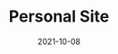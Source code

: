 ---
title: Personal Site
projectLink: https://agustinusnathaniel.com
repoLink:
description: My personal page. Built with Next.js and TailwindCSS.
date: "2021-10-08"
icon: "/app_icons/coconate.png"
appStoreLink:
playStoreLink:
stacks: 
  - nextjs
  - tailwindcss
---